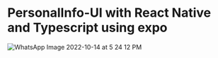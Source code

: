 # PersonalInfo-UI with React Native and Typescript using expo

![WhatsApp Image 2022-10-14 at 5 24 12 PM](https://user-images.githubusercontent.com/91499118/195957247-6998cd36-99ad-416b-a4b7-a0490cc2ffb7.jpeg)
